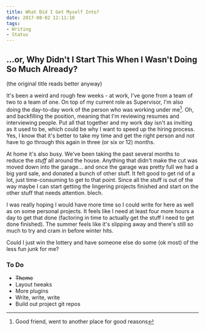 ```yaml
---
title: What Did I Get Myself Into?
date: 2017-08-02 12:11:10
tags:
- Writing
- Status
---
```

## ...or, Why Didn't I Start This When I Wasn't Doing So Much Already?

(the original title reads better anyway)

It's been a weird and rough few weeks - at work, I've gone from a team of two to a team of one. On top of my current role as Supervisor, I'm also doing the day-to-day work of the person who was working under me[^1]. Oh, and backfilling the position, meaning that I'm reviewing resumes and interviewing people. Put all that together and my work day isn't as inviting as it used to be, which could be why I want to speed up the hiring process. Yes, I know that it's better to take my time and get the right person and not have to go through this again in three (or six or 12) months.

At home it's also busy. We've been taking the past several months to reduce the *stuff* all around the house. Anything that didn't make the cut was moved down into the garage... and once the garage was pretty full we had a big yard sale, and donated a bunch of other stuff. It felt good to get rid of a lot, just time-consuming to get to that point. Since all the stuff is out of the way maybe I can start getting the lingering projects finished and start on the other stuff that needs attention. blech.

I was really hoping I would have more time so I could write for here as well as on some personal projects. It feels like I need at least four more hours a day to get that done (factoring in time to actually get the stuff I need to get done finished). The summer feels like it's slipping away and there's still so much to try and cram in before winter hits.

Could I just win the lottery and have someone else do some (ok most) of the less fun junk for me?

### To Do
- ~~Theme~~
- Layout tweaks
- More plugins
- Write, write, write
- Build out project git repos

[^1]: Good friend, went to another place for good reasons
